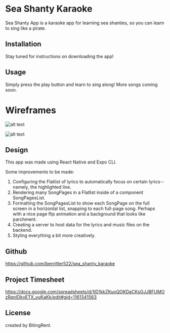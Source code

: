 # Sea Shanty Karaoke

Sea Shanty App is a karaoke app for learning sea shanties, so you can learn to sing like a pirate.

## Installation

Stay tuned for instructions on downloading the app!

## Usage

Simply press the play button and learn to sing along! More songs coming soon.

# Wireframes

![alt text](https://res.cloudinary.com/bitingrent/image/upload/v1612462566/Projects/sskwireframe1_pmetxl.jpg)

![alt text](https://res.cloudinary.com/bitingrent/image/upload/v1612462607/Projects/sskwireframe2_eho2iu.jpg)

## Design

This app was made using React Native and Expo CLI. 

Some improvements to be made:
1. Configuring the Flatlist of lyrics to automatically focus on certain lyrics--namely, the highlighted line.
2. Rendering many SongPages in a Flatlist inside of a component SongPagesList.
3. Formatting the SongPagesList to show each SongPage on the full screen in a horizontal list, snapping to each full-page song. Perhaps with a nice page flip animation and a background that looks like parchment.
4. Creating a server to host data for the lyrics and music files on the backend.
5. Styling everything a bit more creatively.

## Github

https://github.com/benritter522/sea_shanty_karaoke

## Project Timesheet

https://docs.google.com/spreadsheets/d/1ID1kkZKuoQOKDaCKsGJJBFUMOzRqnIDkvETX_vuKaKk/edit#gid=1161341563

## License
created by BitingRent.